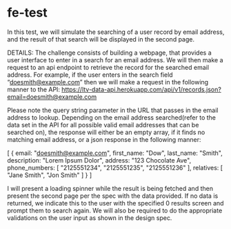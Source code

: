 # fe-test
In this test, we will simulate the searching of a user record by email address,
and the result of that search will be displayed in the second page.

DETAILS:
The challenge consists of building a webpage, that provides a user interface to
enter in a search for an email address. We will then make a request to an api endpoint to
retrieve the record for the searched email address. For example, if the user enters in the search
field “doesmith@example.com” then we will make a request in the following manner to the API:
https://ltv-data-api.herokuapp.com/api/v1/records.json?email=doesmith@example.com

Please note the query string parameter in the URL that passes in the email address to lookup.
Depending on the email address searched(refer to the data set in the API for all possible valid
email addresses that can be searched on), the response will either be an empty array, if it finds
no matching email address, or a json response in the following manner:

 [
 {
 email: "doesmith@example.com",
 first_name: "Dow",
 last_name: "Smith",
 description: "Lorem Ipsum Dolor",
 address: "123 Chocolate Ave",
 phone_numbers: [
 "2125551234", "2125551235", "2125551236"
 ],
 relatives: [
 "Jane Smith", "Jon Smith"
 ]
 }
 ]
 
I will present a loading spinner while the result is being fetched and then present
the second page per the spec with the data provided. If no data is returned, we indicate this
to the user with the specified 0 results screen and prompt them to search again. We will also be
required to do the appropriate validations on the user input as shown in the design spec.
